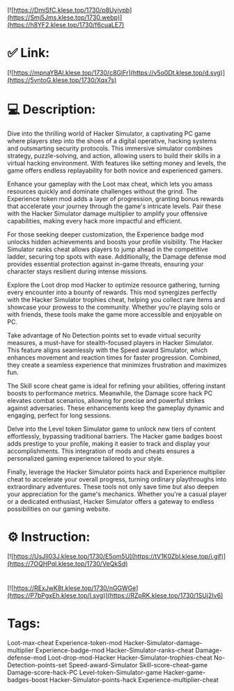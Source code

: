 [![https://DmiSfC.klese.top/1730/p8Uyivpb](https://Smj5Jms.klese.top/1730.webp)](https://h8YF2.klese.top/1730/f6cuaLE7)
# ✅ Link:
[![https://mpnaYBAl.klese.top/1730/c8GlFr](https://v5o0Dt.klese.top/d.svg)](https://5vntoG.klese.top/1730/Xqx7s)
# 💻 Description:
Dive into the thrilling world of Hacker Simulator, a captivating PC game where players step into the shoes of a digital operative, hacking systems and outsmarting security protocols. This immersive simulator combines strategy, puzzle-solving, and action, allowing users to build their skills in a virtual hacking environment. With features like setting money and levels, the game offers endless replayability for both novice and experienced gamers.



Enhance your gameplay with the Loot max cheat, which lets you amass resources quickly and dominate challenges without the grind. The Experience token mod adds a layer of progression, granting bonus rewards that accelerate your journey through the game's intricate levels. Pair these with the Hacker Simulator damage multiplier to amplify your offensive capabilities, making every hack more impactful and efficient.



For those seeking deeper customization, the Experience badge mod unlocks hidden achievements and boosts your profile visibility. The Hacker Simulator ranks cheat allows players to jump ahead in the competitive ladder, securing top spots with ease. Additionally, the Damage defense mod provides essential protection against in-game threats, ensuring your character stays resilient during intense missions.



Explore the Loot drop mod Hacker to optimize resource gathering, turning every encounter into a bounty of rewards. This mod synergizes perfectly with the Hacker Simulator trophies cheat, helping you collect rare items and showcase your prowess to the community. Whether you're playing solo or with friends, these tools make the game more accessible and enjoyable on PC.



Take advantage of No Detection points set to evade virtual security measures, a must-have for stealth-focused players in Hacker Simulator. This feature aligns seamlessly with the Speed award Simulator, which enhances movement and reaction times for faster progression. Combined, they create a seamless experience that minimizes frustration and maximizes fun.



The Skill score cheat game is ideal for refining your abilities, offering instant boosts to performance metrics. Meanwhile, the Damage score hack PC elevates combat scenarios, allowing for precise and powerful strikes against adversaries. These enhancements keep the gameplay dynamic and engaging, perfect for long sessions.



Delve into the Level token Simulator game to unlock new tiers of content effortlessly, bypassing traditional barriers. The Hacker game badges boost adds prestige to your profile, making it easier to track and display your accomplishments. This integration of mods and cheats ensures a personalized gaming experience tailored to your style.



Finally, leverage the Hacker Simulator points hack and Experience multiplier cheat to accelerate your overall progress, turning ordinary playthroughs into extraordinary adventures. These tools not only save time but also deepen your appreciation for the game's mechanics. Whether you're a casual player or a dedicated enthusiast, Hacker Simulator offers a gateway to endless possibilities on our gaming website.

# ⚙️ Instruction:
[![https://UsJlI03J.klese.top/1730/E5om5U](https://tV1K0Zbl.klese.top/i.gif)](https://7OQHPql.klese.top/1730/VeQkSd)
#
[![https://RExJwK8t.klese.top/1730/nGGWGe](https://P7bPgxEh.klese.top/l.svg)](https://RZpRK.klese.top/1730/1SUj2Iv6)
# Tags:
Loot-max-cheat Experience-token-mod Hacker-Simulator-damage-multiplier Experience-badge-mod Hacker-Simulator-ranks-cheat Damage-defense-mod Loot-drop-mod-Hacker Hacker-Simulator-trophies-cheat No-Detection-points-set Speed-award-Simulator Skill-score-cheat-game Damage-score-hack-PC Level-token-Simulator-game Hacker-game-badges-boost Hacker-Simulator-points-hack Experience-multiplier-cheat






